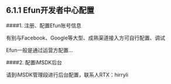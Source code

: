 ## 6.1.1 Efun开发者中心配置

####1. 注册、配置Efun账号信息

 有别与Facebook、Google等大型、成熟渠道接入方可自行配置、调试

 Efun一般是通过运营方配置...



####2. 配置iMSDK后台

 请到iMSDK管理段进行后台配置，联系人RTX：hirryli